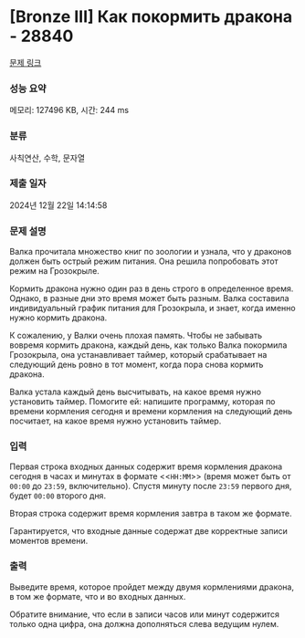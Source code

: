 # [Bronze III] Как покормить дракона - 28840 

[문제 링크](https://www.acmicpc.net/problem/28840) 

### 성능 요약

메모리: 127496 KB, 시간: 244 ms

### 분류

사칙연산, 수학, 문자열

### 제출 일자

2024년 12월 22일 14:14:58

### 문제 설명

<p style="user-select: auto !important;">Валка прочитала множество книг по зоологии и узнала, что у драконов должен быть острый режим питания. Она решила попробовать этот режим на Грозокрыле.</p>

<p style="user-select: auto !important;">Кормить дракона нужно один раз в день строго в определенное время. Однако, в разные дни это время может быть разным. Валка составила индивидуальный график питания для Грозокрыла, и знает, когда именно нужно кормить дракона.</p>

<p style="user-select: auto !important;">К сожалению, у Валки очень плохая память. Чтобы не забывать вовремя кормить дракона, каждый день, как только Валка покормила Грозокрыла, она устанавливает таймер, который срабатывает на следующий день ровно в тот момент, когда пора снова кормить дракона.</p>

<p style="user-select: auto !important;">Валка устала каждый день высчитывать, на какое время нужно установить таймер. Помогите ей: напишите программу, которая по времени кормления сегодня и времени кормления на следующий день посчитает, на какое время нужно установить таймер.</p>

### 입력 

 <p style="user-select: auto !important;">Первая строка входных данных содержит время кормления дракона сегодня в часах и минутах в формате <<<code style="user-select: auto !important;">HH:MM</code>>> (время может быть от <code style="user-select: auto !important;">00:00</code> до <code style="user-select: auto !important;">23:59</code>, включительно). Спустя минуту после <code style="user-select: auto !important;">23:59</code> первого дня, будет <code style="user-select: auto !important;">00:00</code> второго дня.</p>

<p style="user-select: auto !important;">Вторая строка содержит время кормления завтра в таком же формате.</p>

<p style="user-select: auto !important;">Гарантируется, что входные данные содержат две корректные записи моментов времени.</p>

### 출력 

 <p style="user-select: auto !important;">Выведите время, которое пройдет между двумя кормлениями дракона, в том же формате, что и во входных данных.</p>

<p style="user-select: auto !important;">Обратите внимание, что если в записи часов или минут содержится только одна цифра, она должна дополняться слева ведущим нулем.</p>

